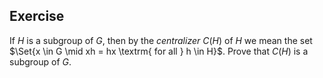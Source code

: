 ## Exercise
If $H$ is a subgroup of $G$, then by the *centralizer* $C(H)$ of $H$ we mean the set $\Set{x \in G \mid xh = hx \textrm{ for all } h \in H}$. Prove that $C(H)$ is a subgroup of $G$.
